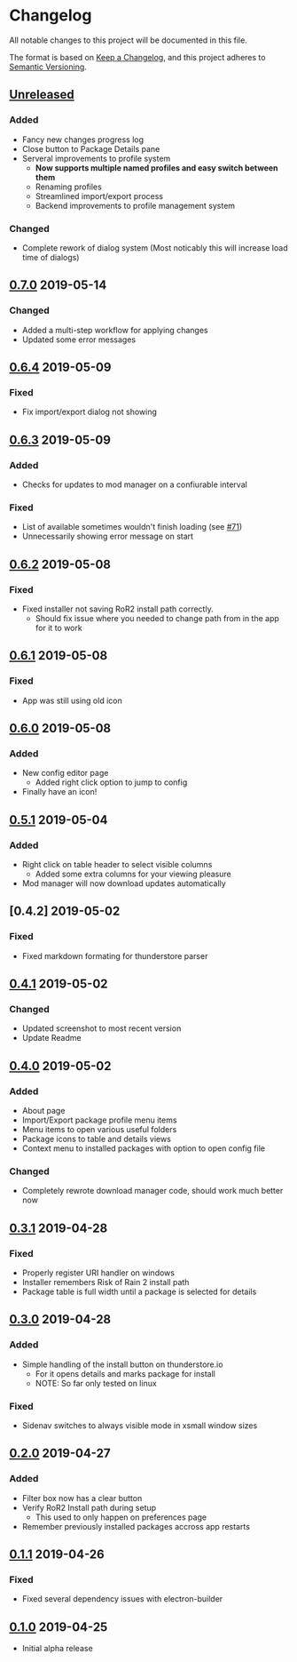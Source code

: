 # Changelog

All notable changes to this project will be documented in this file.

The format is based on [Keep a Changelog](https://keepachangelog.com/en/1.0.0/),
and this project adheres to [Semantic Versioning](https://semver.org/spec/v2.0.0.html).

## [Unreleased]

### Added

- Fancy new changes progress log
- Close button to Package Details pane
- Serveral improvements to profile system
    - **Now supports multiple named profiles and easy switch between them**
    - Renaming profiles
    - Streamlined import/export process
    - Backend improvements to profile management system

### Changed

- Complete rework of dialog system (Most noticably this will increase load time of dialogs)

## [0.7.0] 2019-05-14

### Changed

- Added a multi-step workflow for applying changes
- Updated some error messages

## [0.6.4] 2019-05-09

### Fixed

- Fix import/export dialog not showing

## [0.6.3] 2019-05-09

### Added

- Checks for updates to mod manager on a confiurable interval

### Fixed

- List of available sometimes wouldn't finish loading (see [#71](https://github.com/scottbot95/RoR2ModManager/issues/71))
- Unnecessarily showing error message on start

## [0.6.2] 2019-05-08

### Fixed

- Fixed installer not saving RoR2 install path correctly.
    - Should fix issue where you needed to change path from in the app for it to work

## [0.6.1] 2019-05-08

### Fixed

- App was still using old icon

## [0.6.0] 2019-05-08

### Added

- New config editor page
    - Added right click option to jump to config
- Finally have an icon!

## [0.5.1] 2019-05-04

### Added

- Right click on table header to select visible columns
    - Added some extra columns for your viewing pleasure
- Mod manager will now download updates automatically

## [0.4.2] 2019-05-02

### Fixed

- Fixed markdown formating for thunderstore parser

## [0.4.1] 2019-05-02

### Changed

- Updated screenshot to most recent version
- Update Readme

## [0.4.0] 2019-05-02

### Added

- About page
- Import/Export package profile menu items
- Menu items to open various useful folders
- Package icons to table and details views
- Context menu to installed packages with option to open config file

### Changed

- Completely rewrote download manager code, should work much better now

## [0.3.1] 2019-04-28

### Fixed

- Properly register URI handler on windows
- Installer remembers Risk of Rain 2 install path
- Package table is full width until a package is selected for details

## [0.3.0] 2019-04-28

### Added

- Simple handling of the install button on thunderstore.io
  - For it opens details and marks package for install
  - NOTE: So far only tested on linux

### Fixed

- Sidenav switches to always visible mode in xsmall window sizes

## [0.2.0] 2019-04-27

### Added

- Filter box now has a clear button
- Verify RoR2 Install path during setup
  - This used to only happen on preferences page
- Remember previously installed packages accross app restarts

## [0.1.1] 2019-04-26

### Fixed

- Fixed several dependency issues with electron-builder

## [0.1.0] 2019-04-25

- Initial alpha release

[unreleased]: https://github.com/scottbot95/RoR2ModManager/compare/v0.7.0...HEAD
[0.7.0]: https://github.com/scottbot95/RoR2ModManager/compare/v0.6.4...v0.7.0
[0.6.4]: https://github.com/scottbot95/RoR2ModManager/compare/v0.6.3...v0.6.4
[0.6.3]: https://github.com/scottbot95/RoR2ModManager/compare/v0.6.2...v0.6.3
[0.6.2]: https://github.com/scottbot95/RoR2ModManager/compare/v0.6.1...v0.6.2
[0.6.1]: https://github.com/scottbot95/RoR2ModManager/compare/v0.6.0...v0.6.1
[0.6.0]: https://github.com/scottbot95/RoR2ModManager/compare/v0.5.1...v0.6.0
[0.5.1]: https://github.com/scottbot95/RoR2ModManager/compare/v0.4.1...v0.5.1
[0.4.1]: https://github.com/scottbot95/RoR2ModManager/compare/v0.4.0...v0.4.1
[0.4.0]: https://github.com/scottbot95/RoR2ModManager/compare/v0.3.1...v0.4.0
[0.3.1]: https://github.com/scottbot95/RoR2ModManager/compare/v0.3.0...v0.3.1
[0.3.0]: https://github.com/scottbot95/RoR2ModManager/compare/v0.2.0...v0.3.0
[0.2.0]: https://github.com/scottbot95/RoR2ModManager/compare/v0.1.1...v0.2.0
[0.1.1]: https://github.com/scottbot95/RoR2ModManager/compare/v0.1.0...v0.1.1
[0.1.0]: https://github.com/scottbot95/RoR2ModManager/releases/tag/v0.1.0
